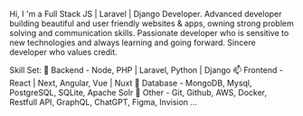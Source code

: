 Hi, I 'm a Full Stack JS | Laravel | Django Developer.
Advanced developer building beautiful and user friendly websites & apps, owning strong problem solving and communication skills.
Passionate developer who is sensitive to new technologies and always learning and going forward.
Sincere developer who values credit.


Skill Set:
🌱 Backend - Node, PHP | Laravel, Python | Django
📫 Frontend - React | Next, Angular, Vue | Nuxt
💞️ Database - MongoDB, Mysql, PostgreSQL, SQLite, Apache Solr
👀 Other - Git, Github, AWS, Docker, Restfull API, GraphQL, ChatGPT, Figma, Invision ...

